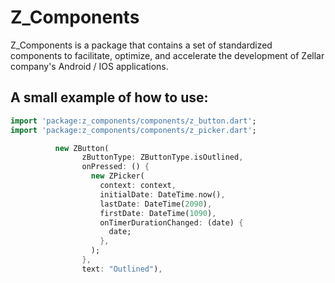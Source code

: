 # Z_Components

Z_Components is a package that contains a set of standardized components to facilitate,
optimize, and accelerate the development of Zellar company's Android / IOS applications.

## A small example of how to use:

```dart
import 'package:z_components/components/z_button.dart';
import 'package:z_components/components/z_picker.dart';

          new ZButton(
                zButtonType: ZButtonType.isOutlined,
                onPressed: () {
                  new ZPicker(
                    context: context,
                    initialDate: DateTime.now(),
                    lastDate: DateTime(2090),
                    firstDate: DateTime(1090),
                    onTimerDurationChanged: (date) {
                      date;
                    },
                  );
                },
                text: "Outlined"),
```
